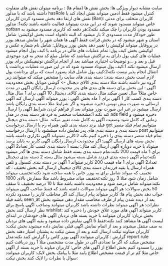 سایت مشابه دیوار 
ویژگی ها:
بخش نقش ها (مقام ها) :
برنامه میتوان نقش های متفاوت داشته باشد که با مدلور hasRole کنترل میشود فقط ادمین میتواند نقش ایجاد کند یا نقش های ارتقا دهد 
بخش مسدود کردن کاربران (Ban):
کاربران متخلف برای مدتی خاص میتواند مسدود شوند که در این مدت نمیتواند فعالیت داشته باشند 
نکته1: مدلور notban مسدود بودن کاربران را چک میکند 
نکته2:هر دفعه که کاربری مسدود میشود به طور خودکار مدت مسدودی 2 بار میشود که البنه دلخواه است 
بخش لوکیشن:
شامل استان و شهر میشود که در بخش فرانت فقط اگهی ها همان شهر را نمایش میدهد یوزر در پروفایل میتواند لوکینش را تغییر دهد
بخش یوزر پروفایل:
شامل نام شماره عکس و لوکیشن 
بخش کیف پول:
تمام عملیات های مالی در برنامه با کبف پول انجام میشود
عملیات های کیف پول دارای یه تراکنش میباشند که شامل مبلغ کد منحر به فرد موجودی قبل و بعد و ...و توضیحات اختیاری میباشد
بعد از انجام تراکنش نوتیفییکش برای یوزر ارسال میشود
نکته 1:کیف پول میتوناد مسدود شود که در این صورت عملیات برداشت یا انتقال انجام پذیر نیست
نکته2:کیف پول شامل فیلد پسورد است که برای برداشت پول لازم است
بخش دسته بندی:
دسته بندی های سایت را مشخص میکند که میتوانند زیر گروه نیز داشته باشند
مثلا دسته بندی کالای دیجتال -> گوشی موبایل
بخش محدودیت اگهی :
این بخش برای دسته های بندی های پدر محدودت ارسال رایگان اگهی در مدت خاص مثلا1 سال تعیین میکند 
مثال دسته بندی کالای دیجیتال 10 اگهی برای 1 سال 
مثال دسته بندی کسب کار 1 اگهی برای 1 ماه
بخش اگهی :
یوزر میتواند اگهی ارسال کند اگهی ارسالی به صورت پیش نویس ذخیره میشوند و اگر شرایط مثلا دسته بندی رایگان باشد ارسال میشود در غیر این صورت یوزر میتواند یعد از فراهم کردن شرایط اگهی را ارسال کند
نکته 1:مشخصات منحصر به فرد هر دسته بندی در مدل ads field دخیره میشود و زمانی که کامل شود وضعیت اگهی به کامل شده تغییر میکند.
مثال: دسته بندی دیجتال فیلد برند دسته بندی تلفن همراه رم
با ارسال درخواست get میتوانیم تمام قیلد منصر دسته بندی و دسته بندی های پدر نمایش داده میششود
با ارسال درخواست post میتوانیم تمام قیلد منصر دسته بندی را ذخیره کنیم
نکته 2:کاربر نمیتواند اگهی تکراری داشته باشد
بخش بسته های ارسال اگهی:
اگر محدودیت ارسال رایگان اگهی کاربر به پایان برسد میتوناد با خرید دوباره اگهی ارسال کند
مثال: بسته 1 دسته بندی کسب کار تعداد2 اگهی برای 1 ماه قیمت 200
نکته:تمام دسته بندی بسته فقط شامل دسته بندی ها گدر میشود
نکته:تمام اگهی دسته بندی فرزند شامل بسته میشود
مثال بسته 2 دسته بندی دیجیتال تعداد2 اگهی برای 1 ماه قیمت 200
کاربر میتواند 1 اگهی در دسته بندی کنسول و تلفن همراه ارسال یا بقیه فرزندان دسته بندی کالای دیجیتال ارسال کند
بخش تخفیف :
کد تخفیف که میواند شامل برای یه یوزر خاص با همه ساخته شود 
نکته:تختفیف میتواند شامل زمان شود مثلا 3 روز 
نکته:تختفیف میاند مشروط باشد مثلا سفارش بالای 1000 
نکته:میتواند شامل درصد شود و محدودیت داشته باشد مثلا تا 10 درصد تختفیف تا سقف 50
بخش سوالات:
هر اگهی میتواند سوالات داشته باشد که فقط صاحب اگهی مییتواند جواب دهد
بخش پیام ها:
کاربر میتواند پیام ارسال کند اگر مخاطب کاربر را مسدود نکرده باشد 
فیلد seen_at بعد از دیده شدن پیام از طرف مخاصب مقدار دهی میشود
بخش نظرات:
هر اگهی میتواند نظرات داشته باشد کاربران میتوانند وصاحب اگهی پاسخ برای نظر ارسال کنند 
بخش wishlist:
کاربر میتواند اگهی های مورد علاق خودش را ذخیره کند
بخش نربان:
کاربران میتوانند با خرید بسته های نردبان اگهی های خودشان در ابتدای لیست اگهی ها مشاهد کنند 
نکته:فقط 5 اگهی نمایش داده میشود و بقیه اگهی های نردبان به صف منتقل میشوند و بعد از اتمام نمایش اگهی قبلی نمایش داده میشوند
بخش تیکت:
کاربران میتاوند تیکت ارسال کنند و بعد از بستن تیکت به پشتبان امتیاز دهند
بخش گزارش :
کاربران میتواندد اگهی یوزر کامن را گزارش کنند 
نکته:مدل report rule مشخص میکند که اگر ما تعدادی اگی در طول مدت مشخصی مثلا 1 روز دریافت کنیم یوزر را مسدود کنیم 
بخش اطلاع از اگهی های خاص:
کاربران میاوند با خرید بسته از اگهی خاص مثلا کم تر از قیمت مشخص اطلاع یابند مثلا با پیامک
بخش لایک:
کاربران میتواندد سوال یا نطرات را لایک کنند
بخش تیکت:
